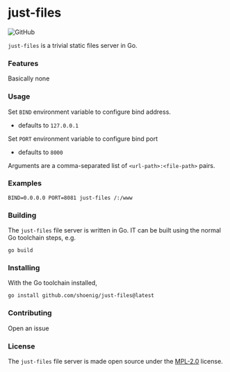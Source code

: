 # just-files

![GitHub](https://img.shields.io/github/license/shoenig/just-files?style=flat-square)

`just-files` is a trivial static files server in Go.

### Features

Basically none

### Usage

Set `BIND` environment variable to configure bind address.

 - defaults to `127.0.0.1`

Set `PORT` environment variable to configure bind port

 - defaults to `8000`

Arguments are a comma-separated list of `<url-path>:<file-path>` pairs.

### Examples

```shell
BIND=0.0.0.0 PORT=8081 just-files /:/www
```

### Building

The `just-files` file server is written in Go. IT can be built using the normal
Go toolchain steps, e.g.

```shell
go build
```

### Installing

With the Go toolchain installed, 

```shell
go install github.com/shoenig/just-files@latest
```

### Contributing

Open an issue

### License

The `just-files` file server is made open source under the [MPL-2.0](LICENSE) license.
